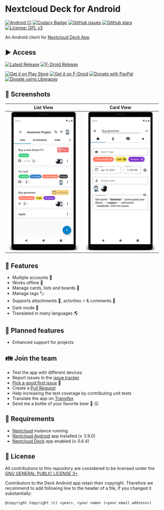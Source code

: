 # Nextcloud Deck for Android

[![Android CI](https://github.com/stefan-niedermann/nextcloud-deck/workflows/Android%20CI/badge.svg)](https://github.com/stefan-niedermann/nextcloud-deck/actions)
[![Codacy Badge](https://api.codacy.com/project/badge/Grade/9e4e03edecb34ea18fa1d6d6346cbc4f)](https://www.codacy.com/app/Nextcloud/nextcloud-deck)
[![GitHub issues](https://img.shields.io/github/issues/stefan-niedermann/nextcloud-deck.svg)](https://github.com/stefan-niedermann/nextcloud-deck/issues)
[![GitHub stars](https://img.shields.io/github/stars/stefan-niedermann/nextcloud-deck.svg)](https://github.com/stefan-niedermann/nextcloud-deck/stargazers)
[![License: GPL v3](https://img.shields.io/badge/License-GPL%20v3-blue.svg)](https://www.gnu.org/licenses/gpl-3.0)

An Android client for [Nextcloud Deck App](https://github.com/nextcloud/deck/).

## ▶️ Access

[![Latest Release](https://img.shields.io/github/v/tag/stefan-niedermann/nextcloud-deck?label=latest+release&sort=semver)](https://github.com/stefan-niedermann/nextcloud-deck/releases)
[![F-Droid Release](https://img.shields.io/f-droid/v/it.niedermann.nextcloud.deck)](https://f-droid.org/de/packages/it.niedermann.nextcloud.deck/)

[<img src="https://play.google.com/intl/en_us/badges/images/generic/en_badge_web_generic.png"
      alt="Get it on Play Store"
      height="80">](https://play.google.com/store/apps/details?id=it.niedermann.nextcloud.deck.play)
[<img src="https://f-droid.org/badge/get-it-on.png"
      alt="Get it on F-Droid"
      height="80">](https://f-droid.org/repository/browse/?fdid=it.niedermann.nextcloud.deck)
[<img src="https://raw.githubusercontent.com/stefan-niedermann/paypal-donate-button/master/paypal-donate-button.png"
      alt="Donate with PayPal"
      height="80">](https://www.paypal.com/cgi-bin/webscr?cmd=_s-xclick&hosted_button_id=ZD39ZE7MGEGBL&source=url)
[<img src="https://raw.githubusercontent.com/stefan-niedermann/DonateButtons/master/LiberaPay.png"
      alt="Donate using Liberapay"
      height="80">](https://liberapay.com/stefan-niedermann/donate)

## 👀 Screenshots

| List View | Card View |
| --- | --- |
| ![Screenshot of list view](/fastlane/metadata/android/en-US/images/phoneScreenshots/2.png) | ![Screenshot of card](/fastlane/metadata/android/en-US/images/phoneScreenshots/5.png) |

## 🚀 Features
* Multiple accounts 👥
* Works offline 🔌
* Manage cards, lists and boards 📝
* Manage tags 🏷
* Supports attachments 📎, activities ⚡ & comments 💬
* Dark mode 🌙
* Translated in many languages 🌎

## 🏁 Planned features
* Enhanced support for projects

## 👪 Join the team
* Test the app with different devices
* Report issues in the [issue tracker](https://github.com/stefan-niedermann/nextcloud-deck/issues)
* [Pick a good first issue](https://github.com/stefan-niedermann/nextcloud-deck/labels/good%20first%20issue) :notebook:
* Create a [Pull Request](https://opensource.guide/how-to-contribute/#opening-a-pull-request)
* Help increasing the test coverage by contributing unit tests
* Translate the app on [Transifex](https://www.transifex.com/nextcloud/nextcloud/android-deck/)
* Send me a bottle of your favorite beer :beers: :wink:

## 🔗 Requirements
* [Nextcloud](https://nextcloud.com/) instance running
* [Nextcloud Android](https://github.com/nextcloud/android) app installed (≥ 3.9.0)
* [Nextcloud Deck](https://github.com/nextcloud/deck) app enabled (≥ 0.6.4)

## 📓 License
All contributions to this repository are considered to be licensed under the [GNU GENERAL PUBLIC LICENSE 3+](/LICENSE).

Contributors to the Deck Android app retain their copyright. Therefore we recommend to add following line to the header of a file, if you changed it substantially:

```
@copyright Copyright (c) <year>, <your name> (<your email address>)
```
